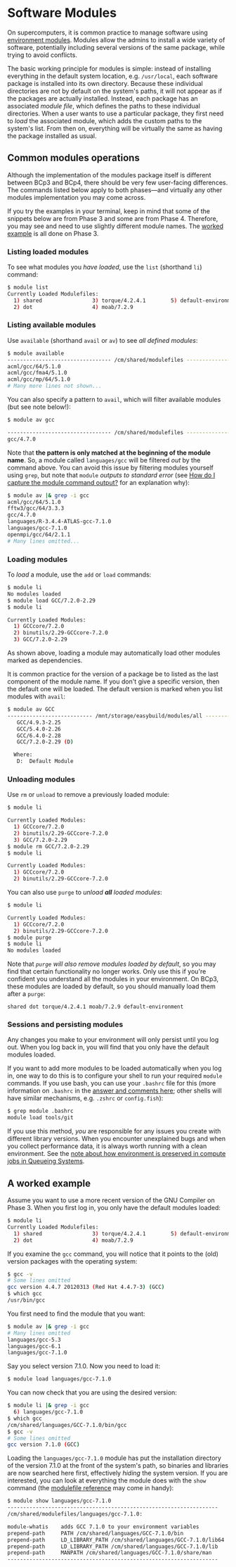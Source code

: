 # Software Modules

On supercomputers, it is common practice to manage software using [environment modules](http://modules.sourceforge.net/).
Modules allow the admins to install a wide variety of software, potentially including several versions of the same package, while trying to avoid conflicts.

The basic working principle for modules is simple: instead of installing everything in the default system location, e.g. `/usr/local`, each software package is installed into its own directory.
Because these individual directories are not by default on the system's paths, it will not appear as if the packages are actually installed.
Instead, each package has an associated _module file_, which defines the paths to these individual directories.
When a user wants to use a particular package, they first need to _load_ the associated module, which adds the custom paths to the system's list.
From then on, everything will be virtually the same as having the package installed as usual.

## Common modules operations

Although the implementation of the modules package itself is different between BCp3 and BCp4, there should be very few user-facing differences.
The commands listed below apply to both phases—and virtually any other modules implementation you may come across.

If you try the examples in your terminal, keep in mind that some of the snippets below are from Phase 3 and some are from Phase 4.
Therefore, you may see and need to use slightly different module names.
The [worked example](#a-worked-example) is all done on Phase 3.

### Listing loaded modules

To see what modules you _have loaded_, use the `list` (shorthand `li`) command:

```bash
$ module list
Currently Loaded Modulefiles:
  1) shared                3) torque/4.2.4.1        5) default-environment
  2) dot                   4) moab/7.2.9
```

### Listing available modules

Use `available` (shorthand `avail` or `av`) to see _all defined modules_:

```bash
$ module available
--------------------------------- /cm/shared/modulefiles ---------------------------------
acml/gcc/64/5.1.0
acml/gcc/fma4/5.1.0
acml/gcc/mp/64/5.1.0
# Many more lines not shown...
```

You can also specify a pattern to `avail`, which will filter available modules (but see note below!):

```bash
$ module av gcc

--------------------------------- /cm/shared/modulefiles ---------------------------------
gcc/4.7.0
```

Note that **the pattern is only matched at the beginning of the module name**.
So, a module called `languages/gcc` will be filtered _out_ by the command above.
You can avoid this issue by filtering modules yourself using `grep`, but note that `module` _outputs to standard error_ (see [How do I capture the module command output?](https://modules.readthedocs.io/en/latest/FAQ.html#how-do-i-capture-the-module-command-output) for an explanation why):

```bash
$ module av |& grep -i gcc
acml/gcc/64/5.1.0
fftw3/gcc/64/3.3.3
gcc/4.7.0
languages/R-3.4.4-ATLAS-gcc-7.1.0
languages/gcc-7.1.0
openmpi/gcc/64/2.1.1
# Many lines omitted...
```

### Loading modules

To _load_ a module, use the `add` or `load` commands:

```bash
$ module li
No modules loaded
$ module load GCC/7.2.0-2.29
$ module li

Currently Loaded Modules:
  1) GCCcore/7.2.0
  2) binutils/2.29-GCCcore-7.2.0
  3) GCC/7.2.0-2.29
```

As shown above, loading a module may automatically load other modules marked as dependencies.

It is common practice for the version of a package be to listed as the last component of the module name.
If you don't give a specific version, then the default one will be loaded.
The default version is marked when you list modules with `avail`:

```bash
$ module av GCC
--------------------------- /mnt/storage/easybuild/modules/all ---------------------------
   GCC/4.9.3-2.25
   GCC/5.4.0-2.26
   GCC/6.4.0-2.28
   GCC/7.2.0-2.29 (D)

  Where:
   D:  Default Module
```

### Unloading modules

Use `rm` or `unload` to remove a previously loaded module:

```bash
$ module li

Currently Loaded Modules:
  1) GCCcore/7.2.0
  2) binutils/2.29-GCCcore-7.2.0
  3) GCC/7.2.0-2.29
$ module rm GCC/7.2.0-2.29
$ module li

Currently Loaded Modules:
  1) GCCcore/7.2.0
  2) binutils/2.29-GCCcore-7.2.0
```

You can also use `purge` to _unload **all** loaded modules_:

```bash
$ module li

Currently Loaded Modules:
  1) GCCcore/7.2.0
  2) binutils/2.29-GCCcore-7.2.0
$ module purge
$ module li
No modules loaded
```
Note that _`purge` will also remove modules loaded by default_, so you may find that certain functionality no longer works.
Only use this if you're confident you understand all the modules in your environment.
On BCp3, these modules are loaded by default, so you should manually load them after a `purge`:

```
shared dot torque/4.2.4.1 moab/7.2.9 default-environment
```

### Sessions and persisting modules

Any changes you make to your environment will only persist until you log out.
When you log back in, you will find that you only have the default modules loaded.

If you want to add more modules to be loaded automatically when you log in, one way to do this is to configure your shell to run your required `module` commands.
If you use bash, you can use your `.bashrc` file for this (more information on `.bashrc` in the [answer and comments here](https://unix.stackexchange.com/a/129144); other shells will have similar mechanisms, e.g. `.zshrc` or `config.fish`):

```bash
$ grep module .bashrc
module load tools/git
```

If you use this method, _you_ are responsible for any issues you create with different library versions.
When you encounter unexplained bugs and when you collect performance data, it is always worth running with a clean environment.
See the [note about how environment is preserved in compute jobs in Queueing Systems](3_Queueing_Systems.md#Environment-modules-and-queueing-systems).

## A worked example

Assume you want to use a more recent version of the GNU Compiler on Phase 3.
When you first log in, you only have the default modules loaded:

```bash
$ module li
Currently Loaded Modulefiles:
  1) shared                3) torque/4.2.4.1        5) default-environment
  2) dot                   4) moab/7.2.9
```

If you examine the `gcc` command, you will notice that it points to the (old) version packages with the operating system:

```bash
$ gcc -v
# Some lines omitted
gcc version 4.4.7 20120313 (Red Hat 4.4.7-3) (GCC)
$ which gcc
/usr/bin/gcc
```

You first need to find the module that you want:

```bash
$ module av |& grep -i gcc
# Many lines omitted
languages/gcc-5.3
languages/gcc-6.1
languages/gcc-7.1.0
```

Say you select version 7.1.0.
Now you need to load it:

```bash
$ module load languages/gcc-7.1.0
```

You can now check that you are using the desired version:

```bash
$ module li |& grep -i gcc
  6) languages/gcc-7.1.0
$ which gcc
/cm/shared/languages/GCC-7.1.0/bin/gcc
$ gcc -v
# Some lines omitted
gcc version 7.1.0 (GCC)
```

Loading the `languages/gcc-7.1.0` module has put the installation directory of the version 7.1.0 at the front of the system's path, so binaries and libraries are now searched here first, effectively _hiding_ the system version.
If you are interested, you can look at everything the module does with the `show` command (the [modulefile reference](http://modules.sourceforge.net/man/modulefile.html) may come in handy):

```bash
$ module show languages/gcc-7.1.0
-------------------------------------------------------------------
/cm/shared/modulefiles/languages/gcc-7.1.0:

module-whatis    adds GCC 7.1.0 to your environment variables
prepend-path     PATH /cm/shared/languages/GCC-7.1.0/bin
prepend-path     LD_LIBRARY_PATH /cm/shared/languages/GCC-7.1.0/lib64
prepend-path     LD_LIBRARY_PATH /cm/shared/languages/GCC-7.1.0/lib
prepend-path     MANPATH /cm/shared/languages/GCC-7.1.0/share/man
-------------------------------------------------------------------
```
